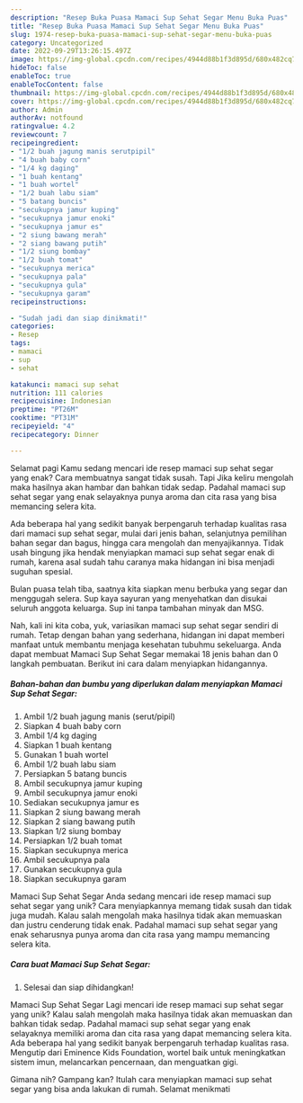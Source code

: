 ```yaml
---
description: "Resep Buka Puasa Mamaci Sup Sehat Segar Menu Buka Puas"
title: "Resep Buka Puasa Mamaci Sup Sehat Segar Menu Buka Puas"
slug: 1974-resep-buka-puasa-mamaci-sup-sehat-segar-menu-buka-puas
category: Uncategorized
date: 2022-09-29T13:26:15.497Z
image: https://img-global.cpcdn.com/recipes/4944d88b1f3d895d/680x482cq70/mamaci-sup-sehat-segar-foto-resep-utama.jpg
hideToc: false
enableToc: true
enableTocContent: false
thumbnail: https://img-global.cpcdn.com/recipes/4944d88b1f3d895d/680x482cq70/mamaci-sup-sehat-segar-foto-resep-utama.jpg
cover: https://img-global.cpcdn.com/recipes/4944d88b1f3d895d/680x482cq70/mamaci-sup-sehat-segar-foto-resep-utama.jpg
author: Admin
authorAv: notfound
ratingvalue: 4.2
reviewcount: 7
recipeingredient:
- "1/2 buah jagung manis serutpipil"
- "4 buah baby corn"
- "1/4 kg daging"
- "1 buah kentang"
- "1 buah wortel"
- "1/2 buah labu siam"
- "5 batang buncis"
- "secukupnya jamur kuping"
- "secukupnya jamur enoki"
- "secukupnya jamur es"
- "2 siung bawang merah"
- "2 siang bawang putih"
- "1/2 siung bombay"
- "1/2 buah tomat"
- "secukupnya merica"
- "secukupnya pala"
- "secukupnya gula"
- "secukupnya garam"
recipeinstructions:

- "Sudah jadi dan siap dinikmati!"
categories:
- Resep
tags:
- mamaci
- sup
- sehat

katakunci: mamaci sup sehat 
nutrition: 111 calories
recipecuisine: Indonesian
preptime: "PT26M"
cooktime: "PT31M"
recipeyield: "4"
recipecategory: Dinner

---
```



Selamat pagi Kamu sedang mencari ide resep mamaci sup sehat segar yang enak? Cara membuatnya sangat tidak susah. Tapi Jika keliru mengolah maka hasilnya akan hambar dan bahkan tidak sedap. Padahal mamaci sup sehat segar yang enak selayaknya punya aroma dan cita rasa yang bisa memancing selera kita.


Ada beberapa hal yang sedikit banyak berpengaruh terhadap kualitas rasa dari mamaci sup sehat segar, mulai dari jenis bahan, selanjutnya pemilihan bahan segar dan bagus, hingga cara mengolah dan menyajikannya. Tidak usah bingung jika hendak menyiapkan mamaci sup sehat segar enak di rumah, karena asal sudah tahu caranya maka hidangan ini bisa menjadi suguhan spesial.

Bulan puasa telah tiba, saatnya kita siapkan menu berbuka yang segar dan menggugah selera. Sup kaya sayuran yang menyehatkan dan disukai seluruh anggota keluarga. Sup ini tanpa tambahan minyak dan MSG.


Nah, kali ini kita coba, yuk, variasikan mamaci sup sehat segar sendiri di rumah. Tetap dengan bahan yang sederhana, hidangan ini dapat memberi manfaat untuk membantu menjaga kesehatan tubuhmu sekeluarga. Anda dapat membuat Mamaci Sup Sehat Segar memakai 18 jenis bahan dan 0 langkah pembuatan. Berikut ini cara dalam menyiapkan hidangannya.

<!--inarticleads1-->

##### Bahan-bahan dan bumbu yang diperlukan dalam menyiapkan Mamaci Sup Sehat Segar:

1. Ambil 1/2 buah jagung manis (serut/pipil)
1. Siapkan 4 buah baby corn
1. Ambil 1/4 kg daging
1. Siapkan 1 buah kentang
1. Gunakan 1 buah wortel
1. Ambil 1/2 buah labu siam
1. Persiapkan 5 batang buncis
1. Ambil secukupnya jamur kuping
1. Ambil secukupnya jamur enoki
1. Sediakan secukupnya jamur es
1. Siapkan 2 siung bawang merah
1. Siapkan 2 siang bawang putih
1. Siapkan 1/2 siung bombay
1. Persiapkan 1/2 buah tomat
1. Siapkan secukupnya merica
1. Ambil secukupnya pala
1. Gunakan secukupnya gula
1. Siapkan secukupnya garam


Mamaci Sup Sehat Segar Anda sedang mencari ide resep mamaci sup sehat segar yang unik? Cara menyiapkannya memang tidak susah dan tidak juga mudah. Kalau salah mengolah maka hasilnya tidak akan memuaskan dan justru cenderung tidak enak. Padahal mamaci sup sehat segar yang enak seharusnya punya aroma dan cita rasa yang mampu memancing selera kita. 

<!--inarticleads2-->

##### Cara buat Mamaci Sup Sehat Segar:


1. Selesai dan siap dihidangkan!

Mamaci Sup Sehat Segar Lagi mencari ide resep mamaci sup sehat segar yang unik? Kalau salah mengolah maka hasilnya tidak akan memuaskan dan bahkan tidak sedap. Padahal mamaci sup sehat segar yang enak selayaknya memiliki aroma dan cita rasa yang dapat memancing selera kita. Ada beberapa hal yang sedikit banyak berpengaruh terhadap kualitas rasa. Mengutip dari Eminence Kids Foundation, wortel baik untuk meningkatkan sistem imun, melancarkan pencernaan, dan menguatkan gigi. 

Gimana nih? Gampang kan? Itulah cara menyiapkan mamaci sup sehat segar yang bisa anda lakukan di rumah. Selamat menikmati
